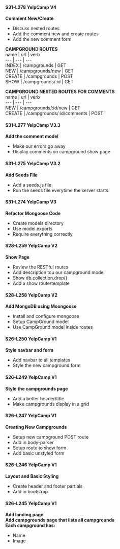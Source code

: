 #### S31-L278 YelpCamp V4  
**Comment New/Create**  
* Discuss nested routes  
* Add the comment new and create routes  
* Add the new comment form  

**CAMPGROUND ROUTES**  
name | url | verb  
--- | --- | ---  
INDEX | /campgrounds | GET  
NEW | /campgrounds/new | GET  
CREATE | /campgrounds | POST  
SHOW | /campgrounds/:id | GET  

**CAMPGROUND NESTED ROUTES FOR COMMENTS**  
name | url | verb  
--- | --- | ---  
NEW | /campgrounds/:id/new | GET  
CREATE | /campgrounds/:id/comments | POST  


#### S31-L277 YelpCamp V3.3
**Add the comment model**  
* Make our errors go away  
* Display comments on campground show page  

#### S31-L275 YelpCamp V3.2  
**Add Seeds File**  
* Add a seeds.js file  
* Run the seeds file everytime the server starts  

#### S31-L274 YelpCamp V3  
**Refactor Mongoose Code**  
* Create models directory  
* Use model.exports  
* Require everything correctly  

#### S28-L259 YelpCamp V2  
**Show Page**  
* Review the RESTful routes 
* Add description tou our campground model  
* Show db.collection.drop()  
* Add a show route/template

#### S28-L258 YelpCamp V2  
**Add MongoDB using Moongoose**  
* Install and configure mongoose  
* Setup CampGround model 
* Use CampGround model inside routes  

#### S26-L250 YelpCamp V1  
**Style navbar and form**  
* Add navbar to all templates  
* Style the new campground form  

#### S26-L249 YelpCamp V1  
**Style the campgrounds page**  
* Add a better header/title  
* Make campgrounds display in a grid  

#### S26-L247 YelpCamp V1  
**Creating New Campgrounds**  
* Setup new campground POST route  
* Add in body-parser  
* Setup route to show form  
* Add basic unstyled form  

#### S26-L246 YelpCamp V1  
**Layout and Basic Styling**  
* Create header and footer partials  
* Add in bootstrap  

#### S26-L245 YelpCamp V1  
**Add landing page**  
**Add campgrounds page that lists all campgrounds**  
**Each campground has:**  
* Name  
* Image  





